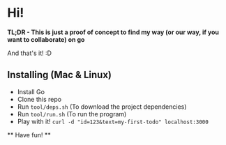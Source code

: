 # Hi!

**TL;DR - This is just a proof of concept to find my way (or our way, if you want to collaborate) on go**

And that's it! :D

## Installing (Mac & Linux)

* Install Go 
* Clone this repo
* Run `tool/deps.sh` (To download the project dependencies)
* Run `tool/run.sh` (To run the program)
* Play with it! `curl -d "id=123&text=my-first-todo" localhost:3000`

** Have fun! **